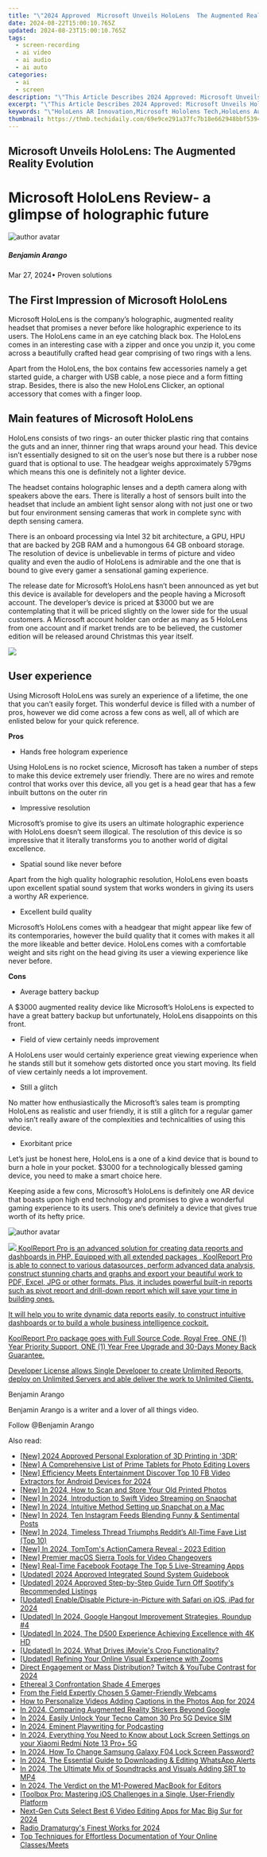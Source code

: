 ```yaml
---
title: "\"2024 Approved  Microsoft Unveils HoloLens  The Augmented Reality Evolution\""
date: 2024-08-22T15:00:10.765Z
updated: 2024-08-23T15:00:10.765Z
tags: 
  - screen-recording
  - ai video
  - ai audio
  - ai auto
categories: 
  - ai
  - screen
description: "\"This Article Describes 2024 Approved: Microsoft Unveils HoloLens: The Augmented Reality Evolution\""
excerpt: "\"This Article Describes 2024 Approved: Microsoft Unveils HoloLens: The Augmented Reality Evolution\""
keywords: "\"HoloLens AR Innovation,Microsoft Hololens Tech,HoloLens Augmented Reality,AR Evolution by Microsoft,Next-Gen AR Devices,Microsoft Mixed Reality,HoloLens Future Vision\""
thumbnail: https://thmb.techidaily.com/69e9ce291a37fc7b18e662948bbf53944b60034e468a1fcf01b032cc2430ea00.jpg
---
```


## Microsoft Unveils HoloLens: The Augmented Reality Evolution

# Microsoft HoloLens Review- a glimpse of holographic future

![author avatar](https://images.wondershare.com/filmora/article-images/benjamin-arango-author.jpg)

##### Benjamin Arango

 Mar 27, 2024• Proven solutions

## The First Impression of Microsoft HoloLens

 Microsoft HoloLens is the company’s holographic, augmented reality headset that promises a never before like holographic experience to its users. The HoloLens came in an eye catching black box. The HoloLens comes in an interesting case with a zipper and once you unzip it, you come across a beautifully crafted head gear comprising of two rings with a lens.

 Apart from the HoloLens, the box contains few accessories namely a get started guide, a charger with USB cable, a nose piece and a form fitting strap. Besides, there is also the new HoloLens Clicker, an optional accessory that comes with a finger loop.

## Main features of Microsoft HoloLens

 HoloLens consists of two rings- an outer thicker plastic ring that contains the guts and an inner, thinner ring that wraps around your head. This device isn’t essentially designed to sit on the user’s nose but there is a rubber nose guard that is optional to use. The headgear weighs approximately 579gms which means this one is definitely not a lighter device.

 The headset contains holographic lenses and a depth camera along with speakers above the ears. There is literally a host of sensors built into the headset that include an ambient light sensor along with not just one or two but four environment sensing cameras that work in complete sync with depth sensing camera.

 There is an onboard processing via Intel 32 bit architecture, a GPU, HPU that are backed by 2GB RAM and a humongous 64 GB onboard storage. The resolution of device is unbelievable in terms of picture and video quality and even the audio of HoloLens is admirable and the one that is bound to give every gamer a sensational gaming experience.

 The release date for Microsoft’s HoloLens hasn’t been announced as yet but this device is available for developers and the people having a Microsoft account. The developer’s device is priced at $3000 but we are contemplating that it will be priced slightly on the lower side for the usual customers. A Microsoft account holder can order as many as 5 HoloLens from one account and if market trends are to be believed, the customer edition will be released around Christmas this year itself.

<!-- affiliate ads begin -->
<a href="https://secure.2checkout.com/order/checkout.php?PRODS=2201613&QTY=1&AFFILIATE=108875&CART=1"><img src="https://www.macdvdripperpro.com/images/devices-3.png" border="0"></a>
<!-- affiliate ads end -->
## User experience

 Using Microsoft HoloLens was surely an experience of a lifetime, the one that you can’t easily forget. This wonderful device is filled with a number of pros, however we did come across a few cons as well, all of which are enlisted below for your quick reference.

**Pros**

* Hands free hologram experience

 Using HoloLens is no rocket science, Microsoft has taken a number of steps to make this device extremely user friendly. There are no wires and remote control that works over this device, all you get is a head gear that has a few inbuilt buttons on the outer rin

* Impressive resolution

 Microsoft’s promise to give its users an ultimate holographic experience with HoloLens doesn’t seem illogical. The resolution of this device is so impressive that it literally transforms you to another world of digital excellence.

* Spatial sound like never before

 Apart from the high quality holographic resolution, HoloLens even boasts upon excellent spatial sound system that works wonders in giving its users a worthy AR experience.

* Excellent build quality

 Microsoft’s HoloLens comes with a headgear that might appear like few of its contemporaries, however the build quality that it comes with makes it all the more likeable and better device. HoloLens comes with a comfortable weight and sits right on the head giving its user a viewing experience like never before.

**Cons**

* Average battery backup

 A $3000 augmented reality device like Microsoft’s HoloLens is expected to have a great battery backup but unfortunately, HoloLens disappoints on this front.

* Field of view certainly needs improvement

 A HoloLens user would certainly experience great viewing experience when he stands still but it somehow gets distorted once you start moving. Its field of view certainly needs a lot improvement.

* Still a glitch

 No matter how enthusiastically the Microsoft’s sales team is prompting HoloLens as realistic and user friendly, it is still a glitch for a regular gamer who isn’t really aware of the complexities and technicalities of using this device.

* Exorbitant price

 Let’s just be honest here, HoloLens is a one of a kind device that is bound to burn a hole in your pocket. $3000 for a technologically blessed gaming device, you need to make a smart choice here.

 Keeping aside a few cons, Microsoft’s HoloLens is definitely one AR device that boasts upon high end technology and promises to give a wonderful gaming experience to its users. This one’s definitely a device that gives true worth of its hefty price.

![author avatar](https://images.wondershare.com/filmora/article-images/benjamin-arango-author.jpg)

<!-- affiliate ads begin -->
<a href="https://secure.2checkout.com/order/checkout.php?PRODS=4737285&QTY=1&AFFILIATE=108875&CART=1"><img src="https://secure.avangate.com/images/merchant/b2f83c409ce63012229fb9cd465bdcfe/products/copy_reporting_system.png" border="0">  KoolReport Pro  is an advanced solution for creating data reports and dashboards in PHP. Equipped with all  extended packages , KoolReport Pro is able to connect to various datasources, perform advanced data analysis, construct stunning charts and graphs and export your beautiful work to PDF, Excel, JPG or other formats. Plus, it includes powerful built-in reports such as pivot report and drill-down report which will save your time in building ones. 

 It will help you to write dynamic data reports easily, to construct intuitive dashboards or to build a whole business intelligence cockpit. 

  KoolReport Pro  package goes with Full Source Code, Royal Free, ONE (1) Year Priority Support, ONE (1) Year Free Upgrade and 30-Days Money Back Guarantee. 

  Developer License  allows  Single Developer  to create Unlimited Reports, deploy on Unlimited Servers and able deliver the work to Unlimited Clients. </a>
<!-- affiliate ads end -->
Benjamin Arango

Benjamin Arango is a writer and a lover of all things video.

Follow @Benjamin Arango


<ins class="adsbygoogle"
     style="display:block"
     data-ad-format="autorelaxed"
     data-ad-client="ca-pub-7571918770474297"
     data-ad-slot="1223367746"></ins>



<ins class="adsbygoogle"
     style="display:block"
     data-ad-client="ca-pub-7571918770474297"
     data-ad-slot="8358498916"
     data-ad-format="auto"
     data-full-width-responsive="true"></ins>






<span class="atpl-alsoreadstyle">Also read:</span>
<div><ul>
<li><a href="https://article-files.techidaily.com/new-2024-approved-personal-exploration-of-3d-printing-in-3dr/"><u>[New] 2024 Approved  Personal Exploration of 3D Printing in '3DR'</u></a></li>
<li><a href="https://article-files.techidaily.com/new-a-comprehensive-list-of-prime-tablets-for-photo-editing-lovers/"><u>[New] A Comprehensive List of Prime Tablets for Photo Editing Lovers</u></a></li>
<li><a href="https://facebook-video-content.techidaily.com/new-efficiency-meets-entertainment-discover-top-10-fb-video-extractors-for-android-devices-for-2024/"><u>[New] Efficiency Meets Entertainment  Discover Top 10 FB Video Extractors for Android Devices for 2024</u></a></li>
<li><a href="https://article-files.techidaily.com/new-in-2024-how-to-scan-and-store-your-old-printed-photos/"><u>[New] In 2024, How to Scan and Store Your Old Printed Photos</u></a></li>
<li><a href="https://article-files.techidaily.com/new-in-2024-introduction-to-swift-video-streaming-on-snapchat/"><u>[New] In 2024, Introduction to Swift Video Streaming on Snapchat</u></a></li>
<li><a href="https://snapchat-videos.techidaily.com/new-in-2024-intuitive-method-setting-up-snapchat-on-a-mac/"><u>[New] In 2024, Intuitive Method  Setting up Snapchat on a Mac</u></a></li>
<li><a href="https://instagram-video-files.techidaily.com/new-in-2024-ten-instagram-feeds-blending-funny-and-sentimental-posts/"><u>[New] In 2024, Ten Instagram Feeds Blending Funny & Sentimental Posts</u></a></li>
<li><a href="https://fox-helps.techidaily.com/new-in-2024-timeless-thread-triumphs-reddits-all-time-fave-list-top-10/"><u>[New] In 2024, Timeless Thread Triumphs  Reddit’s All-Time Fave List (Top 10)</u></a></li>
<li><a href="https://article-files.techidaily.com/new-in-2024-tomtoms-actioncamera-reveal-2023-edition/"><u>[New] In 2024, TomTom's ActionCamera Reveal - 2023 Edition</u></a></li>
<li><a href="https://article-files.techidaily.com/new-premier-macos-sierra-tools-for-video-changeovers/"><u>[New] Premier macOS Sierra Tools for Video Changeovers</u></a></li>
<li><a href="https://facebook-videos.techidaily.com/new-real-time-facebook-footage-the-top-5-live-streaming-apps/"><u>[New] Real-Time Facebook Footage  The Top 5 Live-Streaming Apps</u></a></li>
<li><a href="https://article-files.techidaily.com/updated-2024-approved-integrated-sound-system-guidebook/"><u>[Updated] 2024 Approved  Integrated Sound System Guidebook</u></a></li>
<li><a href="https://article-files.techidaily.com/updated-2024-approved-step-by-step-guide-turn-off-spotifys-recommended-listings/"><u>[Updated] 2024 Approved  Step-by-Step Guide  Turn Off Spotify's Recommended Listings</u></a></li>
<li><a href="https://article-files.techidaily.com/updated-enabledisable-picture-in-picture-with-safari-on-ios-ipad-for-2024/"><u>[Updated] Enable/Disable Picture-in-Picture with Safari on iOS, iPad for 2024</u></a></li>
<li><a href="https://video-screen-grab.techidaily.com/updated-in-2024-google-hangout-improvement-strategies-roundup-4/"><u>[Updated] In 2024, Google Hangout Improvement Strategies, Roundup #4</u></a></li>
<li><a href="https://article-files.techidaily.com/updated-in-2024-the-d500-experience-achieving-excellence-with-4k-hd/"><u>[Updated] In 2024, The D500 Experience  Achieving Excellence with 4K HD</u></a></li>
<li><a href="https://article-files.techidaily.com/updated-in-2024-what-drives-imovies-crop-functionality/"><u>[Updated] In 2024, What Drives iMovie's Crop Functionality?</u></a></li>
<li><a href="https://article-files.techidaily.com/updated-refining-your-online-visual-experience-with-zooms/"><u>[Updated] Refining Your Online Visual Experience with Zooms</u></a></li>
<li><a href="https://article-files.techidaily.com/direct-engagement-or-mass-distribution-twitch-and-youtube-contrast-for-2024/"><u>Direct Engagement or Mass Distribution? Twitch & YouTube Contrast for 2024</u></a></li>
<li><a href="https://article-files.techidaily.com/ethereal-3-confrontation-shade-4-emerges/"><u>Ethereal 3 Confrontation  Shade 4 Emerges</u></a></li>
<li><a href="https://screen-recording.techidaily.com/from-the-field-expertly-chosen-5-gamer-friendly-webcams/"><u>From the Field  Expertly Chosen 5 Gamer-Friendly Webcams</u></a></li>
<li><a href="https://some-techniques.techidaily.com/how-to-personalize-videos-adding-captions-in-the-photos-app-for-2024/"><u>How to Personalize Videos  Adding Captions in the Photos App for 2024</u></a></li>
<li><a href="https://extra-lessons.techidaily.com/in-2024-comparing-augmented-reality-stickers-beyond-google/"><u>In 2024, Comparing Augmented Reality Stickers  Beyond Google</u></a></li>
<li><a href="https://sim-unlock.techidaily.com/in-2024-easily-unlock-your-tecno-camon-30-pro-5g-device-sim-by-drfone-android/"><u>In 2024, Easily Unlock Your Tecno Camon 30 Pro 5G Device SIM</u></a></li>
<li><a href="https://article-files.techidaily.com/in-2024-eminent-playwriting-for-podcasting/"><u>In 2024, Eminent Playwriting for Podcasting</u></a></li>
<li><a href="https://unlock-android.techidaily.com/in-2024-everything-you-need-to-know-about-lock-screen-settings-on-your-xiaomi-redmi-note-13-proplus-5g-by-drfone-android/"><u>In 2024, Everything You Need to Know about Lock Screen Settings on your Xiaomi Redmi Note 13 Pro+ 5G</u></a></li>
<li><a href="https://android-unlock.techidaily.com/in-2024-how-to-change-samsung-galaxy-f04-lock-screen-password-by-drfone-android/"><u>In 2024, How To Change Samsung Galaxy F04 Lock Screen Password?</u></a></li>
<li><a href="https://article-files.techidaily.com/in-2024-the-essential-guide-to-downloading-and-editing-whatsapp-alerts/"><u>In 2024, The Essential Guide to Downloading & Editing WhatsApp Alerts</u></a></li>
<li><a href="https://article-posts.techidaily.com/in-2024-the-ultimate-mix-of-soundtracks-and-visuals-adding-srt-to-mp4/"><u>In 2024, The Ultimate Mix of Soundtracks and Visuals  Adding SRT to MP4</u></a></li>
<li><a href="https://article-files.techidaily.com/in-2024-the-verdict-on-the-m1-powered-macbook-for-editors/"><u>In 2024, The Verdict on the M1-Powered MacBook for Editors</u></a></li>
<li><a href="https://data-safeguard.techidaily.com/itoolbox-pro-mastering-ios-challenges-in-a-single-user-friendly-platform/"><u>IToolbox Pro: Mastering iOS Challenges in a Single, User-Friendly Platform</u></a></li>
<li><a href="https://article-files.techidaily.com/next-gen-cuts-select-best-6-video-editing-apps-for-mac-big-sur-for-2024/"><u>Next-Gen Cuts  Select Best 6 Video Editing Apps for Mac Big Sur for 2024</u></a></li>
<li><a href="https://article-files.techidaily.com/radio-dramaturgys-finest-works-for-2024/"><u>Radio Dramaturgy's Finest Works for 2024</u></a></li>
<li><a href="https://screen-capture.techidaily.com/top-techniques-for-effortless-documentation-of-your-online-classesmeets/"><u>Top Techniques for Effortless Documentation of Your Online Classes/Meets</u></a></li>
</ul></div>
